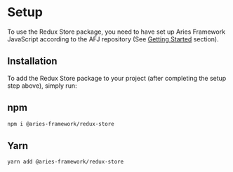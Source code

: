 # Setup

To use the Redux Store package, you need to have set up Aries Framework JavaScript according to the AFJ repository (See [Getting Started](../../getting-started/index.md) section).

## Installation

To add the Redux Store package to your project (after completing the setup step above), simply run:

<!--tabs-->

## npm

```sh
npm i @aries-framework/redux-store
```

## Yarn

```sh
yarn add @aries-framework/redux-store
```

<!--tabs-->
